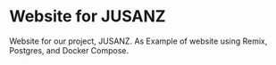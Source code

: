 # Website for JUSANZ

Website for our project, JUSANZ. As Example of website using Remix, Postgres, and Docker Compose.
